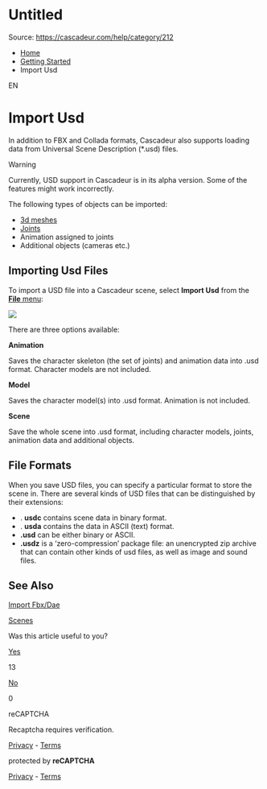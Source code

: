 # Untitled

Source: https://cascadeur.com/help/category/212

- [Home](https://cascadeur.com/help)
- [Getting Started](https://cascadeur.com/help/getting_started)
- Import Usd

EN

# Import Usd

In addition to FBX and Collada formats, Cascadeur also supports loading data from Universal Scene Description (\*.usd) files.

Warning

Currently, USD support in Cascadeur is in its alpha version. Some of the features might work incorrectly.

The following types of objects can be imported:

- [3d meshes](https://cascadeur.com/help/rig/rig_structure/rig_elements/meshes)
- [Joints](https://cascadeur.com/help/rig/rig_structure/rig_elements/joints)
- Animation assigned to joints
- Additional objects (cameras etc.)

## Importing Usd Files

To import a USD file into a Cascadeur scene, select **Import Usd** from the [**File** menu](https://cascadeur.com/help/interface/main_menu/file_menu):

![](https://cascadeur.com/images/category/2023/10/17/b28a87d4273d41b4bb3191dd2aa799a4.png)

There are three options available:

**Animation**

Saves the character skeleton (the set of joints) and animation data into .usd format. Character models are not included.

**Model**

Saves the character model(s) into .usd format. Animation is not included.

**Scene**

Save the whole scene into .usd format, including character models, joints, animation data and additional objects.

## File Formats

When you save USD files, you can specify a particular format to store the scene in. There are several kinds of USD files that can be distinguished by their extensions:

- . **usdc** contains scene data in binary format.
- . **usda** contains the data in ASCII (text) format.
- **.usd** can be either binary or ASCII.
- **.usdz** is a ‘zero-compression’ package file: an unencrypted zip archive that can contain other kinds of usd files, as well as image and sound files.

## See Also

[Import Fbx/Dae](https://cascadeur.com/help/getting_started/import_fbxdae)

[Scenes](https://cascadeur.com/help/getting_started/scenes)

Was this article useful to you?

[Yes](https://cascadeur.com/help/rest/add-mark "Yes")

13

[No](https://cascadeur.com/help/rest/add-mark "No")

0

reCAPTCHA

Recaptcha requires verification.

[Privacy](https://www.google.com/intl/en/policies/privacy/) \- [Terms](https://www.google.com/intl/en/policies/terms/)

protected by **reCAPTCHA**

[Privacy](https://www.google.com/intl/en/policies/privacy/) \- [Terms](https://www.google.com/intl/en/policies/terms/)